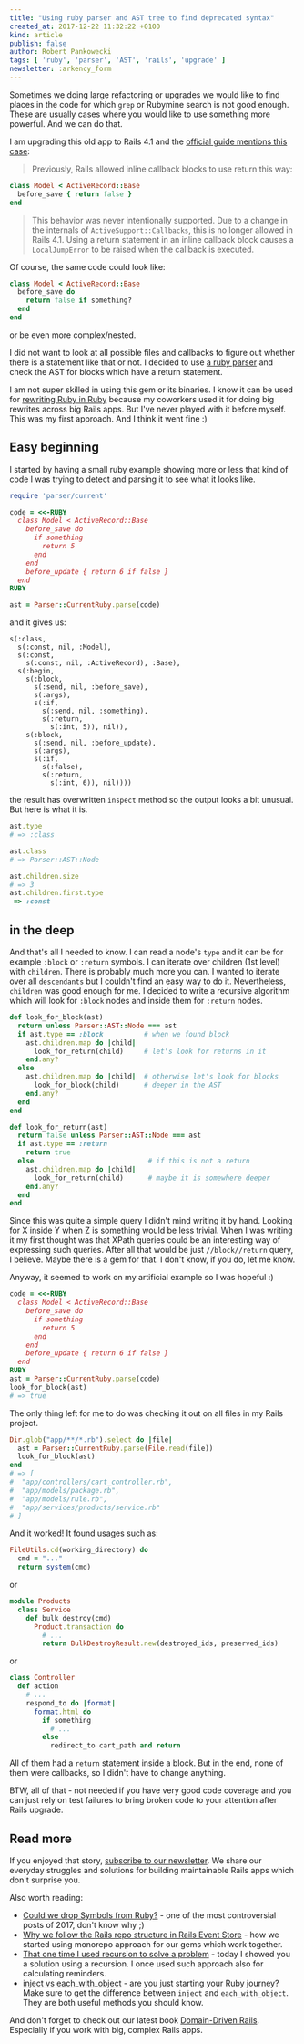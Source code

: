 ```yaml
---
title: "Using ruby parser and AST tree to find deprecated syntax"
created_at: 2017-12-22 11:32:22 +0100
kind: article
publish: false
author: Robert Pankowecki
tags: [ 'ruby', 'parser', 'AST', 'rails', 'upgrade' ]
newsletter: :arkency_form
---
```


Sometimes we doing large refactoring or upgrades we would like to find places in the code for which `grep` or Rubymine search is not good enough. These are usually cases where you would like to use something more powerful. And we can do that.

<!-- more -->

I am upgrading this old app to Rails 4.1 and the [official guide mentions this case](http://edgeguides.rubyonrails.org/upgrading_ruby_on_rails.html#usage-of-return-within-inline-callback-blocks):

> Previously, Rails allowed inline callback blocks to use return this way:

```ruby
class Model < ActiveRecord::Base
  before_save { return false }
end
```

> This behavior was never intentionally supported. Due to a change in the internals of `ActiveSupport::Callbacks`, this is no longer allowed in Rails 4.1. Using a return statement in an inline callback block causes a `LocalJumpError` to be raised when the callback is executed.

Of course, the same code could look like:

```ruby
class Model < ActiveRecord::Base
  before_save do
    return false if something?
  end
end
```

or be even more complex/nested.

I did not want to look at all possible files and callbacks to figure out whether there is a statement like that or not. I decided to use [a ruby parser](https://github.com/whitequark/parser) and check the AST for blocks which have a return statement.

I am not super skilled in using this gem or its binaries. I know it can be used for [rewriting Ruby in Ruby](https://whitequark.org/blog/2013/04/26/lets-play-with-ruby-code/) because my coworkers used it for doing big rewrites across big Rails apps. But I've never played with it before myself. This was my first approach. And I think it went fine :)

## Easy beginning

I started by having a small ruby example showing more or less that kind of code I was trying to detect and parsing it to see what it looks like.

```ruby
require 'parser/current'

code = <<-RUBY
  class Model < ActiveRecord::Base
    before_save do
      if something
        return 5
      end
    end
    before_update { return 6 if false }
  end
RUBY

ast = Parser::CurrentRuby.parse(code)
```

and it gives us:

```
s(:class,
  s(:const, nil, :Model),
  s(:const,
    s(:const, nil, :ActiveRecord), :Base),
  s(:begin,
    s(:block,
      s(:send, nil, :before_save),
      s(:args),
      s(:if,
        s(:send, nil, :something),
        s(:return,
          s(:int, 5)), nil)),
    s(:block,
      s(:send, nil, :before_update),
      s(:args),
      s(:if,
        s(:false),
        s(:return,
          s(:int, 6)), nil))))
```

the result has overwritten `inspect` method so the output looks a bit unusual. But here is what it is.

```ruby
ast.type
# => :class

ast.class
# => Parser::AST::Node

ast.children.size
# => 3
ast.children.first.type
 => :const
```

## in the deep

And that's all I needed to know. I can read a node's `type` and it can be for example `:block` or `:return` symbols. I can iterate over children (1st level) with `children`. There is probably much more you can. I wanted to iterate over all `descendants` but I couldn't find an easy way to do it. Nevertheless, `children` was good enough for me. I decided to write a recursive algorithm which will look for `:block` nodes and inside them for `:return` nodes.

```ruby
def look_for_block(ast)
  return unless Parser::AST::Node === ast
  if ast.type == :block          # when we found block
    ast.children.map do |child|
      look_for_return(child)     # let's look for returns in it
    end.any?
  else
    ast.children.map do |child|  # otherwise let's look for blocks
      look_for_block(child)      # deeper in the AST
    end.any?
  end
end

def look_for_return(ast)
  return false unless Parser::AST::Node === ast
  if ast.type == :return
    return true
  else                            # if this is not a return
    ast.children.map do |child|
      look_for_return(child)      # maybe it is somewhere deeper
    end.any?
  end
end
```

Since this was quite a simple query I didn't mind writing it by hand. Looking for X inside Y when Z is something would be less trivial. When I was writing it my first thought was that XPath queries could be an interesting way of expressing such queries. After all that would be just `//block//return` query, I believe. Maybe there is a gem for that. I don't know, if you do, let me know.

Anyway, it seemed to work on my artificial example so I was hopeful :)

```ruby
code = <<-RUBY
  class Model < ActiveRecord::Base
    before_save do
      if something
        return 5
      end
    end
    before_update { return 6 if false }
  end
RUBY
ast = Parser::CurrentRuby.parse(code)
look_for_block(ast)
# => true
```

The only thing left for me to do was checking it out on all files in my Rails project.

```ruby
Dir.glob("app/**/*.rb").select do |file|
  ast = Parser::CurrentRuby.parse(File.read(file))
  look_for_block(ast)
end
# => [
#  "app/controllers/cart_controller.rb",
#  "app/models/package.rb",
#  "app/models/rule.rb",
#  "app/services/products/service.rb"
# ]
```

And it worked! It found usages such as:

```ruby
FileUtils.cd(working_directory) do
  cmd = "..."
  return system(cmd)
```

or

```ruby
module Products
  class Service
    def bulk_destroy(cmd)
      Product.transaction do
        # ...
        return BulkDestroyResult.new(destroyed_ids, preserved_ids)
```

or

```ruby
class Controller
  def action
    # ...
    respond_to do |format|
      format.html do
        if something
          # ...
        else
          redirect_to cart_path and return
```

All of them had a `return` statement inside a block. But in the end, none of them were callbacks, so I didn't have to change anything.

BTW, all of that - not needed if you have very good code coverage and you can just rely on test failures to bring broken code to your attention after Rails upgrade.

## Read more

If you enjoyed that story, [subscribe to our newsletter](http://arkency.com/newsletter). We share our everyday struggles and solutions for building maintainable Rails apps which don't surprise you.

Also worth reading:

* [Could we drop Symbols from Ruby?](/could-we-drop-symbols-from-ruby/) - one of the most controversial posts of 2017, don't know why ;)
* [Why we follow the Rails repo structure in Rails Event Store](/why-we-follow-rails-repo-structure-in-rails-event-store/) - how we started using monorepo approach for our gems which work together.
* [That one time I used recursion to solve a problem](/that-one-time-i-used-recursion-to-solve-a-problem/) - today I showed you a solution using a recursion. I once used such approach also for calculating reminders.
* [inject vs each_with_object](/inject-vs-each-with-object/) - are you just starting your Ruby journey? Make sure to get the difference between `inject` and `each_with_object`. They are both useful methods you should know.

And don't forget to check out our latest book [Domain-Driven Rails](/domain-driven-rails/). Especially if you work with big, complex Rails apps.
